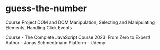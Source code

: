 # guess-the-number
Course Project 
DOM and DOM Manipulation, Selecting and Manipulating Elements, Handling Click Events

Course - The Complete JavaScript Course 2023: From Zero to Expert!
Author - Jonas Schmedtmann
Platform - Udemy
